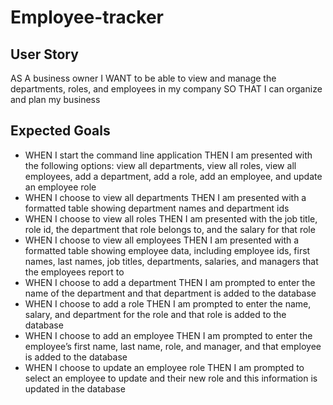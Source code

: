 # Employee-tracker

## User Story
AS A business owner
I WANT to be able to view and manage the departments, roles, and employees in my company
SO THAT I can organize and plan my business

## Expected Goals

* WHEN I start the command line application
THEN I am presented with the following options: view all departments, view all roles, view all employees, add a department, add a role, add an employee, and update an employee role
* WHEN I choose to view all departments
THEN I am presented with a formatted table showing department names and department ids
* WHEN I choose to view all roles
THEN I am presented with the job title, role id, the department that role belongs to, and the salary for that role
* WHEN I choose to view all employees
THEN I am presented with a formatted table showing employee data, including employee ids, first names, last names, job titles, departments, salaries, and managers that the employees report to
* WHEN I choose to add a department
THEN I am prompted to enter the name of the department and that department is added to the database
* WHEN I choose to add a role
THEN I am prompted to enter the name, salary, and department for the role and that role is added to the database
* WHEN I choose to add an employee
THEN I am prompted to enter the employee’s first name, last name, role, and manager, and that employee is added to the database
* WHEN I choose to update an employee role
THEN I am prompted to select an employee to update and their new role and this information is updated in the database 
